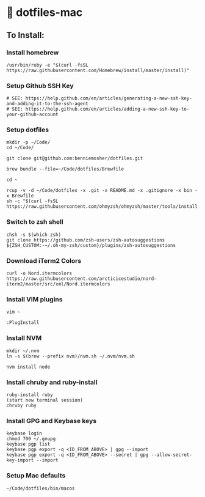 # 🍎 dotfiles-mac

## To Install:

### Install homebrew

```
/usr/bin/ruby -e "$(curl -fsSL https://raw.githubusercontent.com/Homebrew/install/master/install)"
```

### Setup Github SSH Key

```
# SEE: https://help.github.com/en/articles/generating-a-new-ssh-key-and-adding-it-to-the-ssh-agent
# SEE: https://help.github.com/en/articles/adding-a-new-ssh-key-to-your-github-account
```

### Setup dotfiles

```
mkdir -p ~/Code/
cd ~/Code/

git clone git@github.com:benniemosher/dotfiles.git

brew bundle --file=~/Code/dotfiles/Brewfile

cd ~

rcup -v -d ~/Code/dotfiles -x .git -x README.md -x .gitignore -x bin -x Brewfile
sh -c "$(curl -fsSL https://raw.githubusercontent.com/ohmyzsh/ohmyzsh/master/tools/install.sh)"
```

### Switch to zsh shell

```
chsh -s $(which zsh)
git clone https://github.com/zsh-users/zsh-autosuggestions ${ZSH_CUSTOM:-~/.oh-my-zsh/custom}/plugins/zsh-autosuggestions
```

### Download iTerm2 Colors
```
curl -o Nord.itermcolors https://raw.githubusercontent.com/arcticicestudio/nord-iterm2/master/src/xml/Nord.itermcolors
```

### Install VIM plugins
```
vim ~

:PlugInstall
```

### Install NVM

```
mkdir ~/.nvm
ln -s $(brew --prefix nvm)/nvm.sh ~/.nvm/nvm.sh

nvm install node
```

### Install chruby and ruby-install

```
ruby-install ruby
(start new terminal session)
chruby ruby
```

### Install GPG and Keybase keys

```
keybase login
chmod 700 ~/.gnupg
keybase pgp list
keybase pgp export -q <ID_FROM_ABOVE> | gpg --import
keybase pgp export -q <ID_FROM_ABOVE> --secret | gpg --allow-secret-key-import --import
```

### Setup Mac defaults

```
~/Code/dotfiles/bin/macos
```
